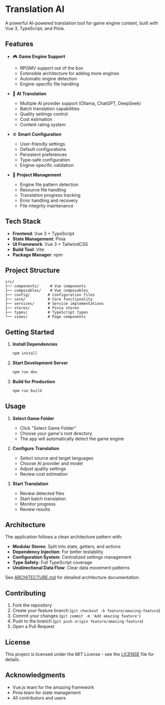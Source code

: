 # Translation AI

A powerful AI-powered translation tool for game engine content, built with Vue 3, TypeScript, and Pinia.

## Features

- 🎮 **Game Engine Support**
  - RPGMV support out of the box
  - Extensible architecture for adding more engines
  - Automatic engine detection
  - Engine-specific file handling

- 🤖 **AI Translation**
  - Multiple AI provider support (Ollama, ChatGPT, DeepSeek)
  - Batch translation capabilities
  - Quality settings control
  - Cost estimation
  - Content rating system

- ⚙️ **Smart Configuration**
  - User-friendly settings
  - Default configurations
  - Persistent preferences
  - Type-safe configuration
  - Engine-specific validation

- 🎯 **Project Management**
  - Engine file pattern detection
  - Resource file handling
  - Translation progress tracking
  - Error handling and recovery
  - File integrity maintenance

## Tech Stack

- **Frontend**: Vue 3 + TypeScript
- **State Management**: Pinia
- **UI Framework**: Vue 3 + TailwindCSS
- **Build Tool**: Vite
- **Package Manager**: npm

## Project Structure

```
src/
├── components/     # Vue components
├── composables/    # Vue composables
├── config/        # Configuration files
├── core/          # Core functionality
├── services/      # Service implementations
├── stores/        # Pinia stores
├── types/         # TypeScript types
└── views/         # Page components
```

## Getting Started

1. **Install Dependencies**
   ```bash
   npm install
   ```

2. **Start Development Server**
   ```bash
   npm run dev
   ```

3. **Build for Production**
   ```bash
   npm run build
   ```

## Usage

1. **Select Game Folder**
   - Click "Select Game Folder"
   - Choose your game's root directory
   - The app will automatically detect the game engine

2. **Configure Translation**
   - Select source and target languages
   - Choose AI provider and model
   - Adjust quality settings
   - Review cost estimation

3. **Start Translation**
   - Review detected files
   - Start batch translation
   - Monitor progress
   - Review results

## Architecture

The application follows a clean architecture pattern with:

- **Modular Stores**: Split into state, getters, and actions
- **Dependency Injection**: For better testability
- **Configuration System**: Centralized settings management
- **Type Safety**: Full TypeScript coverage
- **Unidirectional Data Flow**: Clear data movement patterns

See [ARCHITECTURE.md](ARCHITECTURE.md) for detailed architecture documentation.

## Contributing

1. Fork the repository
2. Create your feature branch (`git checkout -b feature/amazing-feature`)
3. Commit your changes (`git commit -m 'Add amazing feature'`)
4. Push to the branch (`git push origin feature/amazing-feature`)
5. Open a Pull Request

## License

This project is licensed under the MIT License - see the [LICENSE](LICENSE) file for details.

## Acknowledgments

- Vue.js team for the amazing framework
- Pinia team for state management
- All contributors and users